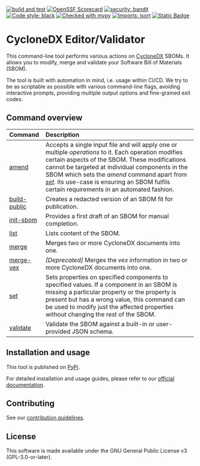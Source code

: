 
[![build and test](https://github.com/Festo-se/cyclonedx-editor-validator/actions/workflows/main.yml/badge.svg)](https://github.com/Festo-se/cyclonedx-editor-validator/actions/workflows/main.yml)
[![OpenSSF Scorecard](https://api.securityscorecards.dev/projects/github.com/Festo-se/cyclonedx-editor-validator/badge)]([https://securityscorecards.dev/viewer/?uri=github.com/tensorflow/tensorflow](https://scorecard.dev/viewer/?uri=github.com/Festo-se/cyclonedx-editor-validator))
[![security: bandit](https://img.shields.io/badge/security-bandit-yellow.svg)](https://github.com/PyCQA/bandit)
[![Code style: black](https://img.shields.io/badge/code%20style-black-000000.svg)](https://github.com/psf/black)
[![Checked with mypy](http://www.mypy-lang.org/static/mypy_badge.svg)](http://mypy-lang.org/)
[![Imports: isort](https://img.shields.io/badge/%20imports-isort-%231674b1?style=flat&labelColor=ef8336)](https://pycqa.github.io/isort/)
[![Static Badge](https://img.shields.io/badge/CycloneDX-v1.2%2C1.3%2C1.4%2C1.5%2C1.6-blue?link=https%3A%2F%2Fcyclonedx.org%2Fdocs%2F1.6%2Fjson%2F%23)](https://cyclonedx.org/docs/1.6/json/)

# CycloneDX Editor/Validator

This command-line tool performs various actions on [CycloneDX](https://cyclonedx.org/) SBOMs. It allows you to modify, merge and validate your Software Bill of Materials (SBOM).

The tool is built with automation in mind, i.e. usage within CI/CD. We try to be as scriptable as possible with various command-line flags, avoiding interactive prompts, providing multiple output options and fine-grained exit codes.

## Command overview

|   Command | Description |
| :-- | :-- |
| [amend](https://festo-se.github.io/cyclonedx-editor-validator/usage/amend.html) | Accepts a single input file and will apply one or multiple *operations* to it. Each operation modifies certain aspects of the SBOM. These modifications cannot be targeted at individual components in the SBOM which sets the *amend* command apart from [*set*](https://festo-se.github.io/cyclonedx-editor-validator/usage/set.html). Its use-case is ensuring an SBOM fulfils certain requirements in an automated fashion. |
| [build-public](https://festo-se.github.io/cyclonedx-editor-validator/usage/build-public.html) | Creates a redacted version of an SBOM fit for publication. |
| [init-sbom](https://festo-se.github.io/cyclonedx-editor-validator/usage/init-sbom.html) | Provides a first draft of an SBOM for manual completion. |
| [list](https://festo-se.github.io/cyclonedx-editor-validator/usage/list.html) | Lists content of the SBOM. |
| [merge](https://festo-se.github.io/cyclonedx-editor-validator/usage/merge.html) | Merges two or more CycloneDX documents into one. |
| [merge-vex](https://festo-se.github.io/cyclonedx-editor-validator/usage/merge-vex.html) | *[Deprecated]* Merges the *vex* information in two or more CycloneDX documents into one. |
| [set](https://festo-se.github.io/cyclonedx-editor-validator/usage/set.html) | Sets properties on specified components to specified values. If a component in an SBOM is missing a particular property or the property is present but has a wrong value, this command can be used to modify just the affected properties without changing the rest of the SBOM. |
| [validate](https://festo-se.github.io/cyclonedx-editor-validator/usage/validate.html) | Validate the SBOM against a built-in or user-provided JSON schema. |

## Installation and usage

This tool is published on [PyPi](https://pypi.org/project/cyclonedx-editor-validator/).

For detailed installation and usage guides, please refer to our [official documentation](https://festo-se.github.io/cyclonedx-editor-validator).

## Contributing

See our [contribution guidelines](https://festo-se.github.io/cyclonedx-editor-validator/CONTRIBUTING/).

## License

This software is made available under the GNU General Public License v3 (GPL-3.0-or-later).
